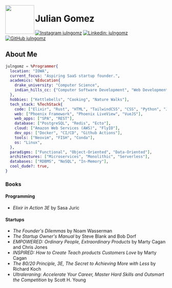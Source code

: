 <img align='left' src="https://media3.giphy.com/media/v1.Y2lkPTc5MGI3NjExaDN3OTc4eWRkdWdyaDZhdDFtajY2b3lhY3E3ZWt6dTl2Y2lhYm9wOSZlcD12MV9pbnRlcm5hbF9naWZfYnlfaWQmY3Q9Zw/3oEduQ3ily6GZYbMsM/giphy.webp" width="90" /><h1>Julian Gomez</h1>

[![Instagram julngomz](https://img.shields.io/badge/Instagram-E4405F?style=flat-square&logo=instagram&logoColor=white)](https://instagram.com/julngomz)
[![Linkedin: julngomz](https://img.shields.io/badge/-julngomz-blue?style=flat-square&logo=Linkedin&logoColor=white&link=https://www.linkedin.com/in/julngomz/)](https://www.linkedin.com/in/julngomz/)
[![GitHub julngomz](https://img.shields.io/github/followers/julngomz?label=follow&style=social)](https://github.com/julngomz)


## About Me

```elixir
julngomz = %Programmer{
  location: "IOWA",
  current_focus: "Aspiring SaaS startup founder.",
  academics: %Education{
    drake_university: "Computer Science",
    indian_hills_cc: {"Computer Software Development", "Web Development"},
  },
  hobbies: ["Kettlebells", "Cooking", "Nature Walks"],
  tech_stack: %TechStack{
    code: ["Elixir", "Rust", "HTML", "TailwindCSS", "CSS", "Python", "JavaScript"],
    web: ["Phoenix Framework", "Phoenix LiveView", "VueJS"],
    web_apps: ["SPA", "REST"],
    database: ["PostgreSQL", "Redis", "Ecto"],
    cloud: ["Amazon Web Services (AWS)", "FlyIO"],
    dev_ops: ["Docker", "CI/CD", "Github Actions"],
    tools: ["Neovim", "FISH", "Conda"],
    os: "Linux",
  },
  paradigms: ["Functional", "Object-Oriented", "Data-Oriented"],
  architectures: ["Microservices", "Monolithic", "Serverless"],
  databases: ["RDBMS", "NoSQL", "In-Memory"],
  cool_dude?: true,
}
```

### Books

#### Programming

- _Elixir in Action 3E_ by Sasa Juric

#### Startups

- _The Founder's Dilemmas_ by Noam Wasserman
- _The Startup Owner's Manual_ by Steve Blank and Bob Dorf
- _EMPOWERED: Ordinary People, Extraordinary Products_ by Marty Cagan and Chris Jones
- _INSPIRED: How to Create Teach products Customers Love_ by Marty Cagan
- _The 80/20 Principle, 3E, The Secret to Achieving More with Less_ by Richard Koch
- _Ultraleraning: Accelerate Your Career, Master Hard Skills and Outsmart the Competition_ by Scott H. Young
